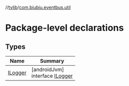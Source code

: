 //[tvlib](../../index.md)/[com.biubiu.eventbus.util](index.md)

# Package-level declarations

## Types

| Name | Summary |
|---|---|
| [ILogger](-i-logger/index.md) | [androidJvm]<br>interface [ILogger](-i-logger/index.md) |
